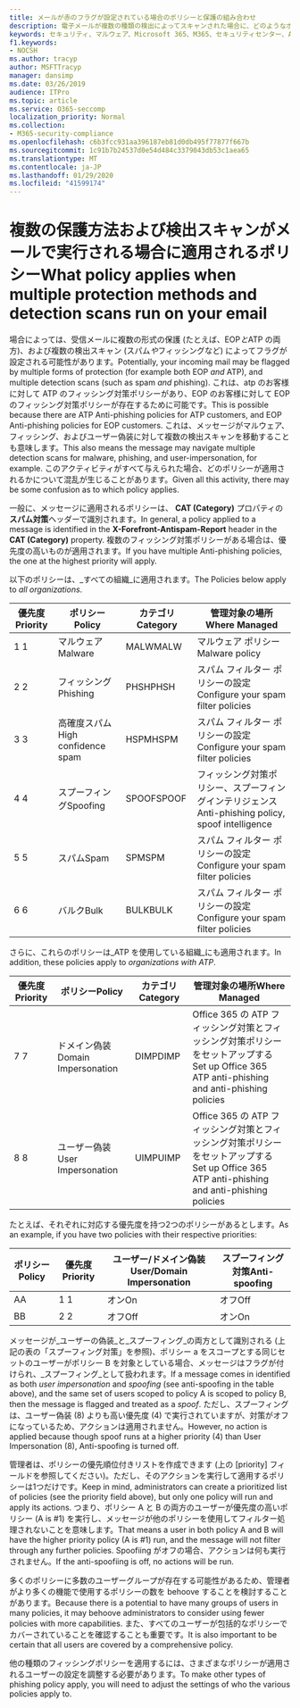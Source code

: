 ```yaml
---
title: メールが赤のフラグが設定されている場合のポリシーと保護の組み合わせ
description: 電子メールが複数の種類の検出によってスキャンされた場合に、どのようなポリシーと保護が適用されるかについて説明します。 電子メールがマルウェア、スパム、信頼度の高いスパム、フィッシング、EOP によって、または ATP によってマークされたときに適用されるポリシーと実行するアクション。
keywords: セキュリティ、マルウェア、Microsoft 365、M365、セキュリティセンター、ATP、Microsoft Defender ATP、Office 365 ATP、Azure ATP
f1.keywords:
- NOCSH
ms.author: tracyp
author: MSFTTracyp
manager: dansimp
ms.date: 03/26/2019
audience: ITPro
ms.topic: article
ms.service: O365-seccomp
localization_priority: Normal
ms.collection:
- M365-security-compliance
ms.openlocfilehash: c6b3fcc931aa396187eb81d0db495f77877f667b
ms.sourcegitcommit: 1c91b7b24537d0e54d484c3379043db53c1aea65
ms.translationtype: MT
ms.contentlocale: ja-JP
ms.lasthandoff: 01/29/2020
ms.locfileid: "41599174"
---
```

# <a name="what-policy-applies-when-multiple-protection-methods-and-detection-scans-run-on-your-email"></a><span data-ttu-id="04ab4-105">複数の保護方法および検出スキャンがメールで実行される場合に適用されるポリシー</span><span class="sxs-lookup"><span data-stu-id="04ab4-105">What policy applies when multiple protection methods and detection scans run on your email</span></span>

<span data-ttu-id="04ab4-106">場合によっては、受信メールに複数の形式の保護 (たとえば、EOP*と*ATP の両方)、および複数の検出スキャン (スパム*や*フィッシングなど) によってフラグが設定される可能性があります。</span><span class="sxs-lookup"><span data-stu-id="04ab4-106">Potentially, your incoming mail may be flagged by multiple forms of protection (for example both EOP *and* ATP), and multiple detection scans (such as spam *and* phishing).</span></span> <span data-ttu-id="04ab4-107">これは、atp のお客様に対して ATP のフィッシング対策ポリシーがあり、EOP のお客様に対して EOP のフィッシング対策ポリシーが存在するために可能です。</span><span class="sxs-lookup"><span data-stu-id="04ab4-107">This is possible because there are ATP Anti-phishing policies for ATP customers, and EOP Anti-phishing policies for EOP customers.</span></span> <span data-ttu-id="04ab4-108">これは、メッセージがマルウェア、フィッシング、およびユーザー偽装に対して複数の検出スキャンを移動することも意味します。</span><span class="sxs-lookup"><span data-stu-id="04ab4-108">This also means the message may navigate multiple detection scans for malware, phishing, and user-impersonation, for example.</span></span> <span data-ttu-id="04ab4-109">このアクティビティがすべて与えられた場合、どのポリシーが適用されるかについて混乱が生じることがあります。</span><span class="sxs-lookup"><span data-stu-id="04ab4-109">Given all this activity, there may be some confusion as to which policy applies.</span></span>

<span data-ttu-id="04ab4-110">一般に、メッセージに適用されるポリシーは、 **CAT (Category)** プロパティの**スパム対策**ヘッダーで識別されます。</span><span class="sxs-lookup"><span data-stu-id="04ab4-110">In general, a policy applied to a message is identified in the **X-Forefront-Antispam-Report** header in the **CAT (Category)** property.</span></span> <span data-ttu-id="04ab4-111">複数のフィッシング対策ポリシーがある場合は、優先度の高いものが適用されます。</span><span class="sxs-lookup"><span data-stu-id="04ab4-111">If you have multiple Anti-phishing policies, the one at the highest priority will apply.</span></span>

<span data-ttu-id="04ab4-112">以下のポリシーは、_すべての組織_に適用されます。</span><span class="sxs-lookup"><span data-stu-id="04ab4-112">The Policies below apply to _all organizations_.</span></span>

|<span data-ttu-id="04ab4-113">優先度</span><span class="sxs-lookup"><span data-stu-id="04ab4-113">Priority</span></span> |<span data-ttu-id="04ab4-114">ポリシー</span><span class="sxs-lookup"><span data-stu-id="04ab4-114">Policy</span></span>  |<span data-ttu-id="04ab4-115">カテゴリ</span><span class="sxs-lookup"><span data-stu-id="04ab4-115">Category</span></span>  |<span data-ttu-id="04ab4-116">管理対象の場所</span><span class="sxs-lookup"><span data-stu-id="04ab4-116">Where Managed</span></span> |
|---------|---------|---------|---------|
|<span data-ttu-id="04ab4-117">1 </span><span class="sxs-lookup"><span data-stu-id="04ab4-117">1</span></span>     | <span data-ttu-id="04ab4-118">マルウェア</span><span class="sxs-lookup"><span data-stu-id="04ab4-118">Malware</span></span>      | <span data-ttu-id="04ab4-119">MALW</span><span class="sxs-lookup"><span data-stu-id="04ab4-119">MALW</span></span>      | <span data-ttu-id="04ab4-120">マルウェア ポリシー</span><span class="sxs-lookup"><span data-stu-id="04ab4-120">Malware policy</span></span>   |
|<span data-ttu-id="04ab4-121">2 </span><span class="sxs-lookup"><span data-stu-id="04ab4-121">2</span></span>     | <span data-ttu-id="04ab4-122">フィッシング</span><span class="sxs-lookup"><span data-stu-id="04ab4-122">Phishing</span></span>     | <span data-ttu-id="04ab4-123">PHSH</span><span class="sxs-lookup"><span data-stu-id="04ab4-123">PHSH</span></span>     | <span data-ttu-id="04ab4-124">スパム フィルター ポリシーの設定</span><span class="sxs-lookup"><span data-stu-id="04ab4-124">Configure your spam filter policies</span></span>     |
|<span data-ttu-id="04ab4-125">3 </span><span class="sxs-lookup"><span data-stu-id="04ab4-125">3</span></span>     | <span data-ttu-id="04ab4-126">高確度スパム</span><span class="sxs-lookup"><span data-stu-id="04ab4-126">High confidence spam</span></span>      | <span data-ttu-id="04ab4-127">HSPM</span><span class="sxs-lookup"><span data-stu-id="04ab4-127">HSPM</span></span>        | <span data-ttu-id="04ab4-128">スパム フィルター ポリシーの設定</span><span class="sxs-lookup"><span data-stu-id="04ab4-128">Configure your spam filter policies</span></span>        |
|<span data-ttu-id="04ab4-129">4 </span><span class="sxs-lookup"><span data-stu-id="04ab4-129">4</span></span>     | <span data-ttu-id="04ab4-130">スプーフィング</span><span class="sxs-lookup"><span data-stu-id="04ab4-130">Spoofing</span></span>        | <span data-ttu-id="04ab4-131">SPOOF</span><span class="sxs-lookup"><span data-stu-id="04ab4-131">SPOOF</span></span>        | <span data-ttu-id="04ab4-132">フィッシング対策ポリシー、スプーフィングインテリジェンス</span><span class="sxs-lookup"><span data-stu-id="04ab4-132">Anti-phishing policy, spoof intelligence</span></span>        |
|<span data-ttu-id="04ab4-133">5 </span><span class="sxs-lookup"><span data-stu-id="04ab4-133">5</span></span>     | <span data-ttu-id="04ab4-134">スパム</span><span class="sxs-lookup"><span data-stu-id="04ab4-134">Spam</span></span>         | <span data-ttu-id="04ab4-135">SPM</span><span class="sxs-lookup"><span data-stu-id="04ab4-135">SPM</span></span>         | <span data-ttu-id="04ab4-136">スパム フィルター ポリシーの設定</span><span class="sxs-lookup"><span data-stu-id="04ab4-136">Configure your spam filter policies</span></span>         |
|<span data-ttu-id="04ab4-137">6 </span><span class="sxs-lookup"><span data-stu-id="04ab4-137">6</span></span>     | <span data-ttu-id="04ab4-138">バルク</span><span class="sxs-lookup"><span data-stu-id="04ab4-138">Bulk</span></span>         | <span data-ttu-id="04ab4-139">BULK</span><span class="sxs-lookup"><span data-stu-id="04ab4-139">BULK</span></span>        | <span data-ttu-id="04ab4-140">スパム フィルター ポリシーの設定</span><span class="sxs-lookup"><span data-stu-id="04ab4-140">Configure your spam filter policies</span></span>         |

<span data-ttu-id="04ab4-141">さらに、これらのポリシーは_ATP を使用している組織_にも適用されます。</span><span class="sxs-lookup"><span data-stu-id="04ab4-141">In addition, these policies apply to _organizations with ATP_.</span></span>

|<span data-ttu-id="04ab4-142">優先度</span><span class="sxs-lookup"><span data-stu-id="04ab4-142">Priority</span></span> |<span data-ttu-id="04ab4-143">ポリシー</span><span class="sxs-lookup"><span data-stu-id="04ab4-143">Policy</span></span>  |<span data-ttu-id="04ab4-144">カテゴリ</span><span class="sxs-lookup"><span data-stu-id="04ab4-144">Category</span></span>  |<span data-ttu-id="04ab4-145">管理対象の場所</span><span class="sxs-lookup"><span data-stu-id="04ab4-145">Where Managed</span></span> |
|---------|---------|---------|---------|
|<span data-ttu-id="04ab4-146">7 </span><span class="sxs-lookup"><span data-stu-id="04ab4-146">7</span></span>     | <span data-ttu-id="04ab4-147">ドメイン偽装</span><span class="sxs-lookup"><span data-stu-id="04ab4-147">Domain Impersonation</span></span>         | <span data-ttu-id="04ab4-148">DIMP</span><span class="sxs-lookup"><span data-stu-id="04ab4-148">DIMP</span></span>         | <span data-ttu-id="04ab4-149">Office 365 の ATP フィッシング対策とフィッシング対策ポリシーをセットアップする</span><span class="sxs-lookup"><span data-stu-id="04ab4-149">Set up Office 365 ATP anti-phishing and anti-phishing policies</span></span>        |
|<span data-ttu-id="04ab4-150">8 </span><span class="sxs-lookup"><span data-stu-id="04ab4-150">8</span></span>     | <span data-ttu-id="04ab4-151">ユーザー偽装</span><span class="sxs-lookup"><span data-stu-id="04ab4-151">User Impersonation</span></span>        | <span data-ttu-id="04ab4-152">UIMP</span><span class="sxs-lookup"><span data-stu-id="04ab4-152">UIMP</span></span>         | <span data-ttu-id="04ab4-153">Office 365 の ATP フィッシング対策とフィッシング対策ポリシーをセットアップする</span><span class="sxs-lookup"><span data-stu-id="04ab4-153">Set up Office 365 ATP anti-phishing and anti-phishing policies</span></span>         |

<span data-ttu-id="04ab4-154">たとえば、それぞれに対応する優先度を持つ2つのポリシーがあるとします。</span><span class="sxs-lookup"><span data-stu-id="04ab4-154">As an example, if you have two policies with their respective priorities:</span></span>

|<span data-ttu-id="04ab4-155">ポリシー</span><span class="sxs-lookup"><span data-stu-id="04ab4-155">Policy</span></span>  |<span data-ttu-id="04ab4-156">優先度</span><span class="sxs-lookup"><span data-stu-id="04ab4-156">Priority</span></span>  |<span data-ttu-id="04ab4-157">ユーザー/ドメイン偽装</span><span class="sxs-lookup"><span data-stu-id="04ab4-157">User/Domain Impersonation</span></span>  |<span data-ttu-id="04ab4-158">スプーフィング対策</span><span class="sxs-lookup"><span data-stu-id="04ab4-158">Anti-spoofing</span></span>  |
|---------|---------|---------|---------|
|<span data-ttu-id="04ab4-159">A</span><span class="sxs-lookup"><span data-stu-id="04ab4-159">A</span></span>     | <span data-ttu-id="04ab4-160">1 </span><span class="sxs-lookup"><span data-stu-id="04ab4-160">1</span></span>        | <span data-ttu-id="04ab4-161">オン</span><span class="sxs-lookup"><span data-stu-id="04ab4-161">On</span></span>        |<span data-ttu-id="04ab4-162">オフ</span><span class="sxs-lookup"><span data-stu-id="04ab4-162">Off</span></span>         |
|<span data-ttu-id="04ab4-163">B</span><span class="sxs-lookup"><span data-stu-id="04ab4-163">B</span></span>     | <span data-ttu-id="04ab4-164">2 </span><span class="sxs-lookup"><span data-stu-id="04ab4-164">2</span></span>        | <span data-ttu-id="04ab4-165">オフ</span><span class="sxs-lookup"><span data-stu-id="04ab4-165">Off</span></span>        | <span data-ttu-id="04ab4-166">オン</span><span class="sxs-lookup"><span data-stu-id="04ab4-166">On</span></span>        |

<span data-ttu-id="04ab4-167">メッセージが_ユーザーの偽装_と_スプーフィング_の両方として識別される (上記の表の「スプーフィング対策」を参照)、ポリシー a をスコープとする同じセットのユーザーがポリシー B を対象としている場合、メッセージはフラグが付けられ、_スプーフィング_として扱われます。</span><span class="sxs-lookup"><span data-stu-id="04ab4-167">If a message comes in identified as both _user impersonation_ and _spoofing_ (see anti-spoofing in the table above), and the same set of users scoped to policy A is scoped to policy B, then the message is flagged and treated as a _spoof_.</span></span> <span data-ttu-id="04ab4-168">ただし、スプーフィングは、ユーザー偽装 (8) よりも高い優先度 (4) で実行されていますが、対策がオフになっているため、アクションは適用されません。</span><span class="sxs-lookup"><span data-stu-id="04ab4-168">However, no action is applied because though spoof runs at a higher priority (4) than User Impersonation (8), Anti-spoofing is turned off.</span></span>

<span data-ttu-id="04ab4-169">管理者は、ポリシーの優先順位付きリストを作成できます (上の [priority] フィールドを参照してください)。ただし、そのアクションを実行して適用するポリシーは1つだけです。</span><span class="sxs-lookup"><span data-stu-id="04ab4-169">Keep in mind, administrators can create a prioritized list of policies (see the priority field above), but only one policy will run and apply its actions.</span></span> <span data-ttu-id="04ab4-170">つまり、ポリシー A と B の両方のユーザーが優先度の高いポリシー (A is #1) を実行し、メッセージが他のポリシーを使用してフィルター処理されないことを意味します。</span><span class="sxs-lookup"><span data-stu-id="04ab4-170">That means a user in both policy A and B will have the higher priority policy (A is #1) run, and the message will not filter through any further policies.</span></span> <span data-ttu-id="04ab4-171">Spoofiing がオフの場合、アクションは何も実行されません。</span><span class="sxs-lookup"><span data-stu-id="04ab4-171">If the anti-spoofiing is off, no actions will be run.</span></span>

<span data-ttu-id="04ab4-172">多くのポリシーに多数のユーザーグループが存在する可能性があるため、管理者がより多くの機能で使用するポリシーの数を behoove することを検討することがあります。</span><span class="sxs-lookup"><span data-stu-id="04ab4-172">Because there is a potential to have many groups of users in many policies, it may behoove administrators to consider using fewer policies with more capabilities.</span></span> <span data-ttu-id="04ab4-173">また、すべてのユーザーが包括的なポリシーでカバーされていることを確認することも重要です。</span><span class="sxs-lookup"><span data-stu-id="04ab4-173">It is also important to be certain that all users are covered by a comprehensive policy.</span></span>

<span data-ttu-id="04ab4-174">他の種類のフィッシングポリシーを適用するには、さまざまなポリシーが適用されるユーザーの設定を調整する必要があります。</span><span class="sxs-lookup"><span data-stu-id="04ab4-174">To make other types of phishing policy apply, you will need to adjust the settings of who the various policies apply to.</span></span>



